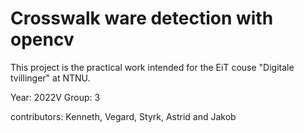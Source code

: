 # Crosswalk ware detection with opencv

This project is the practical work intended for the EiT couse "Digitale tvillinger" at NTNU.

Year: 2022V
Group: 3

contributors: Kenneth, Vegard, Styrk, Astrid and Jakob
